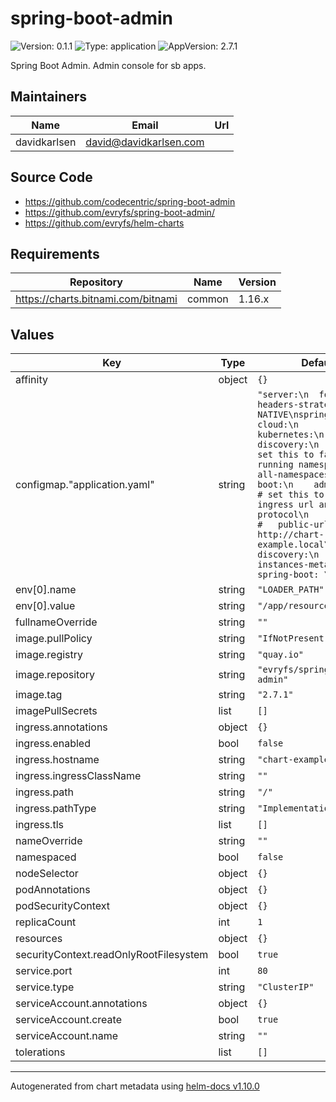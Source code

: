 # spring-boot-admin

![Version: 0.1.1](https://img.shields.io/badge/Version-0.1.1-informational?style=flat-square) ![Type: application](https://img.shields.io/badge/Type-application-informational?style=flat-square) ![AppVersion: 2.7.1](https://img.shields.io/badge/AppVersion-2.7.1-informational?style=flat-square)

Spring Boot Admin. Admin console for sb apps.

## Maintainers

| Name | Email | Url |
| ---- | ------ | --- |
| davidkarlsen | <david@davidkarlsen.com> |  |

## Source Code

* <https://github.com/codecentric/spring-boot-admin>
* <https://github.com/evryfs/spring-boot-admin/>
* <https://github.com/evryfs/helm-charts>

## Requirements

| Repository | Name | Version |
|------------|------|---------|
| https://charts.bitnami.com/bitnami | common | 1.16.x |

## Values

| Key | Type | Default | Description |
|-----|------|---------|-------------|
| affinity | object | `{}` |  |
| configmap."application.yaml" | string | `"server:\n  forward-headers-strategy: NATIVE\nspring:\n  cloud:\n    kubernetes:\n      discovery:\n        # set this to false if running namespaced\n        all-namespaces: true\n  boot:\n    admin:\n      # set this to the ingress url and protocol\n      # ui:\n      #   public-url: http://chart-example.local\n      discovery:\n        instances-metadata:\n          spring-boot: \"true\"\n"` |  |
| env[0].name | string | `"LOADER_PATH"` |  |
| env[0].value | string | `"/app/resources"` |  |
| fullnameOverride | string | `""` |  |
| image.pullPolicy | string | `"IfNotPresent"` |  |
| image.registry | string | `"quay.io"` |  |
| image.repository | string | `"evryfs/spring-boot-admin"` |  |
| image.tag | string | `"2.7.1"` |  |
| imagePullSecrets | list | `[]` |  |
| ingress.annotations | object | `{}` |  |
| ingress.enabled | bool | `false` |  |
| ingress.hostname | string | `"chart-example.local"` |  |
| ingress.ingressClassName | string | `""` |  |
| ingress.path | string | `"/"` |  |
| ingress.pathType | string | `"ImplementationSpecific"` |  |
| ingress.tls | list | `[]` |  |
| nameOverride | string | `""` |  |
| namespaced | bool | `false` |  |
| nodeSelector | object | `{}` |  |
| podAnnotations | object | `{}` |  |
| podSecurityContext | object | `{}` |  |
| replicaCount | int | `1` |  |
| resources | object | `{}` |  |
| securityContext.readOnlyRootFilesystem | bool | `true` |  |
| service.port | int | `80` |  |
| service.type | string | `"ClusterIP"` |  |
| serviceAccount.annotations | object | `{}` |  |
| serviceAccount.create | bool | `true` |  |
| serviceAccount.name | string | `""` |  |
| tolerations | list | `[]` |  |

----------------------------------------------
Autogenerated from chart metadata using [helm-docs v1.10.0](https://github.com/norwoodj/helm-docs/releases/v1.10.0)
